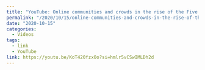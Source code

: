 ```yaml
---
title: "YouTube: Online communities and crowds in the rise of the Five Star Movement"
permalink: "/2020/10/15/online-communities-and-crowds-in-the-rise-of-the-five-star-movement/"
date: "2020-10-15"
categories:
  - Videos
tags:
  - link
  - YouTube
link: https://youtu.be/KoT420fzxOo?si=hmlr5vCSwIMLDh2d
---
```


